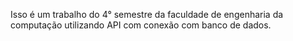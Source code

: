 Isso é um trabalho do 4° semestre da faculdade de engenharia da computação utilizando API com conexão com banco de dados.
